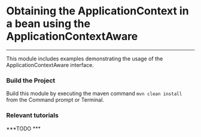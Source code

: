 # Obtaining the ApplicationContext in a bean using the ApplicationContextAware
***


This module includes examples demonstrating the usage of the ApplicationContextAware interface.

### Build the Project
Build this module by executing the maven command `mvn clean install` from the Command prompt or Terminal.

### Relevant tutorials
***TODO ***

